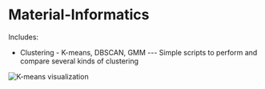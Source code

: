 # Material-Informatics
Includes:
- Clustering - K-means, DBSCAN, GMM --- Simple scripts to perform and compare several kinds of clustering

![K-means visualization](https://user-images.githubusercontent.com/50325966/98454482-3574c700-21a8-11eb-85a5-96407b4310ca.png)
